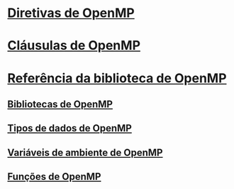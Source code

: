 # [Diretivas de OpenMP](openmp-directives.md)
# [Cláusulas de OpenMP](openmp-clauses.md)
# [Referência da biblioteca de OpenMP](openmp-library-reference.md)
## [Bibliotecas de OpenMP](openmp-libraries.md)
## [Tipos de dados de OpenMP](openmp-data-types.md)
## [Variáveis de ambiente de OpenMP](openmp-environment-variables.md)
## [Funções de OpenMP](openmp-functions.md)
